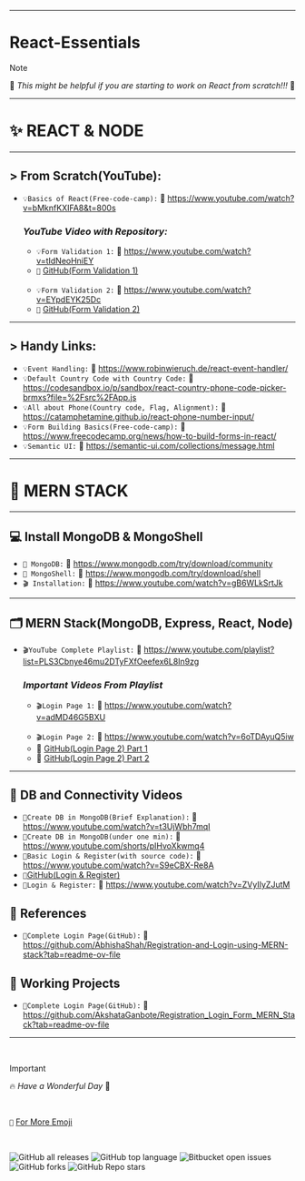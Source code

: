 -------------

# React-Essentials

> [!NOTE]
>   📌  _This might be helpful if you are starting to work on React from scratch!!!_ 💯

-------------

# ✨ REACT & NODE

-------------

## > From Scratch(YouTube):
- `💡Basics of React(Free-code-camp):` 🔗 https://www.youtube.com/watch?v=bMknfKXIFA8&t=800s

  ### _YouTube Video with Repository:_
  - `💡Form Validation 1:` 🔗 https://www.youtube.com/watch?v=tIdNeoHniEY
  - `📄` [GitHub(Form Validation 1)]( https://github.com/safak/youtube/tree/react-form) 
  <br/>

  - `💡Form Validation 2:` 🔗 https://www.youtube.com/watch?v=EYpdEYK25Dc 
  - `📄` [GitHub(Form Validation 2)]( https://github.com/dmalvia/React_Forms_Tutorials/tree/use-native)

-------------

## > Handy Links:
- `💡Event Handling:` 🔗 https://www.robinwieruch.de/react-event-handler/
- `💡Default Country Code with Country Code:` 🔗 https://codesandbox.io/p/sandbox/react-country-phone-code-picker-brmxs?file=%2Fsrc%2FApp.js
- `💡All about Phone(Country code, Flag, Alignment):` 🔗 https://catamphetamine.github.io/react-phone-number-input/
- `💡Form Building Basics(Free-code-camp):` 🔗 https://www.freecodecamp.org/news/how-to-build-forms-in-react/
- `💡Semantic UI:` 🔗 https://semantic-ui.com/collections/message.html

-------------

# 🚀 MERN STACK 

-------------

## 💻 Install MongoDB & MongoShell
- `🔦 MongoDB:` 📄 https://www.mongodb.com/try/download/community
- `🔦 MongoShell:` 📄 https://www.mongodb.com/try/download/shell
- `🎬 Installation:` 🔗 https://www.youtube.com/watch?v=gB6WLkSrtJk

-------------

## 🗂️ MERN Stack(MongoDB, Express, React, Node)
- `🎬YouTube Complete Playlist:` 🔗 https://www.youtube.com/playlist?list=PLS3Cbnye46mu2DTyFXfOeefex6L8In9zg

  ### _Important Videos From Playlist_
  - `🎬Login Page 1:` 🔗 https://www.youtube.com/watch?v=adMD46G5BXU
  <br/>
  
  - `🎬Login Page 2:` 🔗 https://www.youtube.com/watch?v=6oTDAyuQ5iw
  - 📄 [GitHub(Login Page 2) Part 1]( https://github.com/the-debug-arena/login-registration-server-node)
  - 📄 [GitHub(Login Page 2) Part 2]( https://github.com/the-debug-arena/login-registration?tab=readme-ov-file)

-------------

## 📁 DB and Connectivity Videos
- `📂Create DB in MongoDB(Brief Explanation):` 🔗 https://www.youtube.com/watch?v=t3UjWbh7mqI
- `📂Create DB in MongoDB(under one min):` 🔗 https://www.youtube.com/shorts/pIHvoXkwmq4
- `📂Basic Login & Register(with source code):` 🔗 https://www.youtube.com/watch?v=S9eCBX-Re8A
- `📄`[GitHub(Login & Register)]( https://github.com/engineerFayyaz/React-Login-Form)
- `📂Login & Register:` 🔗 https://www.youtube.com/watch?v=ZVyIIyZJutM

## 📁 References
- `📄Complete Login Page(GitHub):` 🔗 https://github.com/AbhishaShah/Registration-and-Login-using-MERN-stack?tab=readme-ov-file

## 🧭 Working Projects
- `📌Complete Login Page(GitHub):` 🔗  https://github.com/AkshataGanbote/Registration_Login_Form_MERN_Stack?tab=readme-ov-file

-------------

<br/>

> [!IMPORTANT]
> 🔥 _Have a Wonderful Day_ :tada:

<br/>

`🤩` [For More Emoji](https://emojipedia.org/)

<br/>


![GitHub all releases](https://img.shields.io/github/downloads/{harshavarthanep}/{React-Essentials}/total)
![GitHub top language](https://img.shields.io/github/languages/top/{harshavarthanep}/{React-Essentials}?color=yellow)
![Bitbucket open issues](https://img.shields.io/bitbucket/issues/{harshavarthanep}/{React-Essentials})
![GitHub forks](https://img.shields.io/github/forks/{harshavarthanep}/{React-Essentials}?style=social) 
![GitHub Repo stars](https://img.shields.io/github/stars/{harshavarthanep}/{React-Essentials}?style=social)
